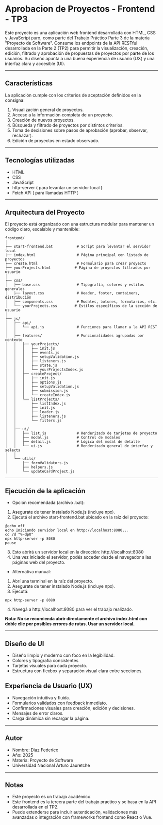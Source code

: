 
# Aprobacion de Proyectos - Frontend - TP3

Este proyecto es una aplicación web frontend desarrollada con HTML, CSS y JavaScript puro, como parte del Trabajo Práctico Parte 3 de la materia "Proyecto de Software".
Consume los endpoints de la API RESTful desarrollada en la Parte 2 (TP2) para permitir la visualización, creación, edición, filtrado y aprobación de propuestas de proyectos por parte de los usuarios.
Su diseño apunta a una buena experiencia de usuario (UX) y una interfaz clara y accesible (UI).

---

## Características

La aplicación cumple con los criterios de aceptación definidos en la consigna:

1. Visualización general de proyectos.
2. Acceso a la información completa de un proyecto.
3. Creación de nuevos proyectos.
4. Búsqueda y filtrado de proyectos por distintos criterios.
5. Toma de decisiones sobre pasos de aprobación (aprobar, observar, rechazar).
6. Edición de proyectos en estado observado.

---

## Tecnologías utilizadas

- HTML
- CSS
- JavaScript
- http-server ( para levantar un servidor local )
- Fetch API ( para llamadas HTTP )

---

## Arquitectura del Proyecto

El proyecto está organizado con una estructura modular para mantener un código claro, escalable y mantenible:

```
frontend/
│
├── start-frontend.bat           # Script para levantar el servidor local
├── index.html                   # Página principal con listado de proyectos
├── create.html                  # Formulario para crear proyecto
├── yourProjects.html           # Página de proyectos filtrados por usuario
│
├── css/
│   ├── base.css                 # Tipografía, colores y estilos generales
│   ├── layout.css               # Header, footer, containers, distribución
│   ├── components.css           # Modales, botones, formularios, etc.
│   └── yourProjects.css        # Estilos específicos de la sección de usuario
│
├── js/
│   ├── api/
│   │   └── api.js               # Funciones para llamar a la API REST
│   │
│   ├── features/                # Funcionalidades agrupadas por contexto
│   │   ├── yourProjects/
│   │   │   ├── init.js
│   │   │   ├── events.js
│   │   │   ├── setupValidation.js
│   │   │   ├── listeners.js
│   │   │   ├── state.js
│   │   │   └── yourProjectsIndex.js
│   │   ├── createProject/
│   │   │   ├── init.js
│   │   │   ├── options.js
│   │   │   ├── setupValidation.js
│   │   │   ├── submission.js
│   │   │   └── createIndex.js
│   │   └── listProjects/
│   │       ├── listIndex.js
│   │       ├── init.js
│   │       ├── loader.js
│   │       ├── listeners.js
│   │       └── filters.js
│   │
│   ├── ui/
│   │   ├── list.js              # Renderizado de tarjetas de proyecto
│   │   ├── modal.js             # Control de modales
│   │   ├── detail.js            # Lógica del modal de detalle
│   │   └── ui.js                # Renderizado general de interfaz y selects
│   │
│   └── utils/
│       ├── formValidators.js
│       ├── helpers.js
│       └── updateCardProject.js
```

---

## Ejecución de la aplicación

 - Opción recomendada (archivo .bat):

1. Asegurate de tener instalado Node.js (incluye npx).
2. Ejecutá el archivo start-frontend.bat ubicado en la raíz del proyecto: 

```batch		
@echo off
echo Iniciando servidor local en http://localhost:8080...
cd /d "%~dp0"
npx http-server -p 8080
pause
```

3. Esto abrirá un servidor local en la dirección: http://localhost:8080
4. Una vez iniciado el servidor, podés acceder desde el navegador a las páginas web del proyecto.

 - Alternativa manual:

1. Abrí una terminal en la raíz del proyecto.
2. Asegurate de tener instalado Node.js (incluye npx).
3. Ejecutá:

```
npx http-server -p 8080
```

4. Navegá a http://localhost:8080 para ver el trabajo realizado.

**Nota: No se recomienda abrir directamente el archivo index.html con doble clic por posibles errores de rutas. Usar un servidor local.**

---

## Diseño de UI

- Diseño limpio y moderno con foco en la legibilidad.
- Colores y tipografía consistentes.
- Tarjetas visuales para cada proyecto.
- Estructura con flexbox y separación visual clara entre secciones.

## Experiencia de Usuario (UX)

- Navegación intuitiva y fluida.
- Formularios validados con feedback inmediato.
- Confirmaciones visuales para creación, edición y decisiones.
- Mensajes de error claros.
- Carga dinámica sin recargar la página.

---

## Autor

- Nombre: Diaz Federico
- Año: 2025
- Materia: Proyecto de Software
- Universidad Nacional Arturo Jauretche

---

## Notas

- Este proyecto es un trabajo académico.
- Este frontend es la tercera parte del trabajo práctico y se basa en la API desarrollada en el TP2.
- Puede extenderse para incluir autenticación, validaciones más avanzadas o integración con frameworks frontend como React o Vue.

